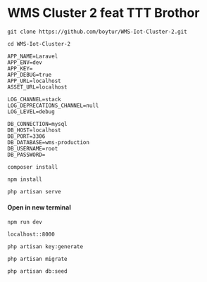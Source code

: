 # WMS Cluster 2 feat TTT Brothor

```
git clone https://github.com/boytur/WMS-Iot-Cluster-2.git
```

```
cd WMS-Iot-Cluster-2
```

```
APP_NAME=Laravel
APP_ENV=dev
APP_KEY=
APP_DEBUG=true
APP_URL=localhost
ASSET_URL=localhost

LOG_CHANNEL=stack
LOG_DEPRECATIONS_CHANNEL=null
LOG_LEVEL=debug

DB_CONNECTION=mysql
DB_HOST=localhost
DB_PORT=3306
DB_DATABASE=wms-production
DB_USERNAME=root
DB_PASSWORD=

```

```
composer install
```

```
npm install
```

```
php artisan serve
```

#### Open in new terminal

```
npm run dev
```

```
localhost::8000
```

```
php artisan key:generate
```

```
php artisan migrate
```

```
php artisan db:seed
```
